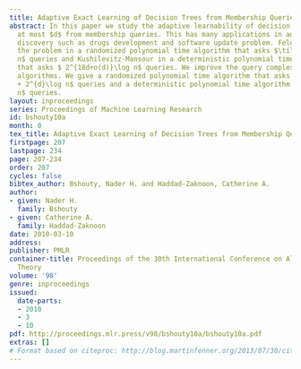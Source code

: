 ```yaml
---
title: Adaptive Exact Learning of Decision Trees from Membership Queries
abstract: In this paper we study the adaptive learnability of decision trees of depth
  at most $d$ from membership queries. This has many applications in automated scientific
  discovery such as drugs development and software update problem. Feldman solves
  the problem in a randomized polynomial time algorithm that asks $\tilde O(2^{2d})\log
  n$ queries and Kushilevitz-Mansour in a deterministic polynomial time algorithm
  that asks $ 2^{18d+o(d)}\log n$ queries. We improve the query complexity of both
  algorithms. We give a randomized polynomial time algorithm that asks $\tilde O(2^{2d})
  + 2^{d}\log n$ queries and a deterministic polynomial time algorithm that asks $2^{5.83d}+2^{2d+o(d)}\log
  n$ queries.
layout: inproceedings
series: Proceedings of Machine Learning Research
id: bshouty10a
month: 0
tex_title: Adaptive Exact Learning of Decision Trees from Membership Queries
firstpage: 207
lastpage: 234
page: 207-234
order: 207
cycles: false
bibtex_author: Bshouty, Nader H. and Haddad-Zaknoon, Catherine A.
author:
- given: Nader H.
  family: Bshouty
- given: Catherine A.
  family: Haddad-Zaknoon
date: 2010-03-10
address: 
publisher: PMLR
container-title: Proceedings of the 30th International Conference on Algorithmic Learning
  Theory
volume: '98'
genre: inproceedings
issued:
  date-parts:
  - 2010
  - 3
  - 10
pdf: http://proceedings.mlr.press/v98/bshouty10a/bshouty10a.pdf
extras: []
# Format based on citeproc: http://blog.martinfenner.org/2013/07/30/citeproc-yaml-for-bibliographies/
---
```

